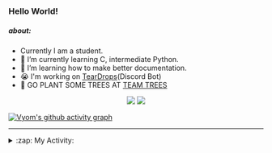 ### Hello World!

##### about:
- Currently I am a student.
- 🌱 I’m currently learning C, intermediate Python.
- 🌱 I’m learning how to make better documentation.
- 😭 I'm working on [TearDrops](https://github.com/Vyvy-vi/TearDrops)(Discord Bot)
- 🌱 GO PLANT SOME TREES AT [TEAM TREES](https://teamtrees.org/)

<p align="center">
  <a href="https://twitter.com/Vyvy_viM"><img target="_blank" src="https://img.shields.io/badge/twitter%20@Vyvy_viM-0D95E8?style=for-the-badge&logo=twitter&logoColor=white"/></a> 
  <a href="https://vyvy-vi.github.io/portfolio"><img target="_blank" src="https://img.shields.io/badge/-I%27m_craving_for_open_source-green?style=for-the-badge&logo=github&logoColor=black"/></a> 
</p>

[![Vyom's github activity graph](https://activity-graph.herokuapp.com/graph?username=Vyvy-vi)](https://github.com/ashutosh00710/github-readme-activity-graph)

---
<details>
  <summary>:zap: My Activity:</summary>
  
<!--START_SECTION:waka-->
**I'm a Night 🦉** 

```text
🌞 Morning    43 commits     █░░░░░░░░░░░░░░░░░░░░░░░░   6.79% 
🌆 Daytime    135 commits    █████░░░░░░░░░░░░░░░░░░░░   21.33% 
🌃 Evening    240 commits    █████████░░░░░░░░░░░░░░░░   37.91% 
🌙 Night      215 commits    ████████░░░░░░░░░░░░░░░░░   33.97%

```
📅 **I'm Most Productive on Sunday** 

```text
Monday       70 commits     ██░░░░░░░░░░░░░░░░░░░░░░░   11.06% 
Tuesday      92 commits     ███░░░░░░░░░░░░░░░░░░░░░░   14.53% 
Wednesday    96 commits     ███░░░░░░░░░░░░░░░░░░░░░░   15.17% 
Thursday     85 commits     ███░░░░░░░░░░░░░░░░░░░░░░   13.43% 
Friday       51 commits     ██░░░░░░░░░░░░░░░░░░░░░░░   8.06% 
Saturday     86 commits     ███░░░░░░░░░░░░░░░░░░░░░░   13.59% 
Sunday       153 commits    ██████░░░░░░░░░░░░░░░░░░░   24.17%

```


📊 **This Week I Spent My Time On** 

```text
🔥 Editors: 
Vim                      7 hrs 51 mins       █████████████████████████   100.0%

🐱‍💻 Projects: 
TEC-welcome-bot          6 hrs 30 mins       ████████████████████░░░░░   82.83% 
TEC-Discord-Automation   29 mins             █░░░░░░░░░░░░░░░░░░░░░░░░   6.33% 
Praise-Bot-Discord       20 mins             █░░░░░░░░░░░░░░░░░░░░░░░░   4.25% 
Unknown Project          15 mins             ░░░░░░░░░░░░░░░░░░░░░░░░░   3.26% 
api                      8 mins              ░░░░░░░░░░░░░░░░░░░░░░░░░   1.86%

```


 Last Updated on 17/09/2021
<!--END_SECTION:waka-->
</details>
